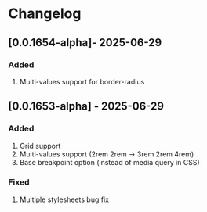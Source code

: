 # Changelog

## [0.0.1654-alpha]- 2025-06-29

### Added

1. Multi-values support for border-radius

## [0.0.1653-alpha] - 2025-06-29

### Added

1. Grid support
2. Multi-values support (2rem 2rem -> 3rem 2rem 4rem)
3. Base breakpoint option (instead of media query in CSS)

### Fixed

1. Multiple stylesheets bug fix
